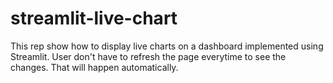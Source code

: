 # streamlit-live-chart
This rep show how to display live charts on a dashboard implemented using Streamlit. User don't have to refresh the page everytime to see the changes. That will happen automatically. 
